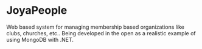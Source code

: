 JoyaPeople
==========

Web based system for managing membership based organizations like clubs, churches, etc.. Being developed in the open as a realistic example of using MongoDB with .NET.
